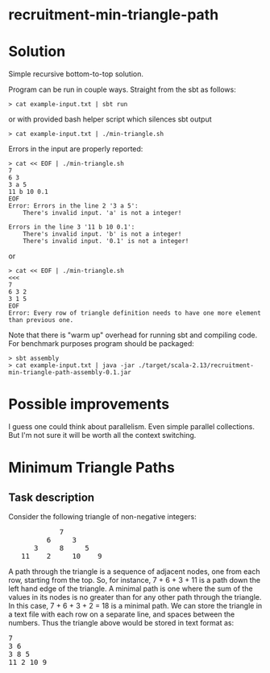 # recruitment-min-triangle-path

Solution
======================

Simple recursive bottom-to-top solution.

Program can be run in couple ways. Straight from the sbt as follows:
```
> cat example-input.txt | sbt run 
```

or with provided bash helper script which silences sbt output

```
> cat example-input.txt | ./min-triangle.sh
```

Errors in the input are properly reported:

```
> cat << EOF | ./min-triangle.sh
7
6 3
3 a 5
11 b 10 0.1
EOF
Error: Errors in the line 2 '3 a 5':
	There's invalid input. 'a' is not a integer!

Errors in the line 3 '11 b 10 0.1':
	There's invalid input. 'b' is not a integer!
	There's invalid input. '0.1' is not a integer!

```
or 

```
> cat << EOF | ./min-triangle.sh                                                                                                                                 <<<
7
6 3 2
3 1 5
EOF
Error: Every row of triangle definition needs to have one more element than previous one.
```

Note that there is "warm up" overhead for running sbt and compiling code. For benchmark purposes program should be packaged:
```
> sbt assembly
> cat example-input.txt | java -jar ./target/scala-2.13/recruitment-min-triangle-path-assembly-0.1.jar
```

Possible improvements
======================

I guess one could think about parallelism. Even simple parallel collections. But I'm not sure it will be worth all the context switching.

Minimum Triangle Paths
======================

Task description
----------

Consider the following triangle of non-negative integers:

<pre>
            7
         6     3
      3     8     5
   11    2     10    9
</pre>

A path through the triangle is a sequence of adjacent nodes, one from each row, starting from the top. So, for instance, 7 + 6 + 3 + 11 is a path down the left hand edge of the triangle.
A minimal path is one where the sum of the values in its nodes is no greater than for any other path through the triangle. In this case, 7 + 6 + 3 + 2 = 18 is a minimal path.
We can store the triangle in a text file with each row on a separate line, and spaces between the numbers.
Thus the triangle above would be stored in text format as:

<pre>
7
3 6
3 8 5
11 2 10 9
</pre>
